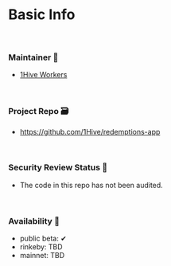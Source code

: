 # Basic Info

<br>

### Maintainer 🚧
- [1Hive Workers](https://1hive.org/docs/contribute/projects-tasks.html#expectations-of-workers)

<br>

### Project Repo 🗃️
- https://github.com/1Hive/redemptions-app

<br>

### Security Review Status 🚨
- The code in this repo has not been audited.

<br>

### Availability 🐲
- public beta: ✔
- rinkeby: TBD
- mainnet: TBD

<br>
